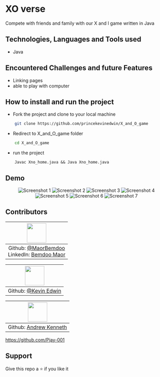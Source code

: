 # XO verse
Compete with friends and family with our X and I game written in Java

## Technologies, Languages and Tools used

- Java

## Encountered Challenges and future Features

- Linking pages
- able to play with computer

## How to install and run the project

- Fork the project and clone to your local machine
```bash
    git clone https://github.com/princekevinedwin/X_and_O_game
```
- Redirect to X_and_O_game folder
```cmd
    cd X_and_O_game
```
- run the project
```node
    Javac Xno_home.java && Java Xno_home.java
```

## Demo

<div align="center">
    <img src="/Screenshot%202025-07-07%20224054.png" alt="Screenshot 1">
    <img src="/Screenshot%202025-07-07%20224143.png" alt="Screenshot 2">
    <img src="/Screenshot%202025-07-07%20224209.png" alt="Screenshot 3">
    <img src="/Screenshot%202025-07-07%20224245.png" alt="Screenshot 4">
    <img src="/Screenshot%202025-07-07%20224312.png" alt="Screenshot 5">
    <img src="/Screenshot%202025-07-07%20224352.png" alt="Screenshot 6">
    <img src="/Screenshot%202025-07-07%20224444.png" alt="Screenshot 7">
</div>

## Contributors

| <img src="https://github.com/MaorBemdoo.png" width="60px"/> |
|:--:|
|Github: [@MaorBemdoo](https://github.com/MaorBemdoo) <br> LinkedIn: [Bemdoo Maor](https://www.linkedin.com/in/bemdoo-maor-449698279/)|

| <img src="https://github.com/princekevinedwin.png" width="60px"/> |
|:--:|
|Github: [@Kevin Edwin](https://github.com/princeedwinkevin)|

| <img src="https://github.com/andykenneth05.png" width="60px"/> |
|:--:|
|Github: [Andrew Kenneth](https://github.com/andykenneth05)|



https://github.com/Pjay-001

## Support

Give this repo a ⭐ if you like it
